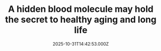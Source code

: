 ---
title: "A hidden blood molecule may hold the secret to healthy aging and long life"
date: 2025-10-31T14:42:53.000Z
category: Health
externalLink: "https://www.sciencedaily.com/releases/2025/10/251030075128.htm"
image: ""
excerpt: "Scientists discovered that a blood molecule called CtBP2 may play a major role in how we age. It helps regulate metabolism and appears to link aging across the entire body. Lower levels are tied to poor health and faster aging, while higher levels are found in longer-living people. The finding could lead to simple blood tests that reveal how healthy…"
---